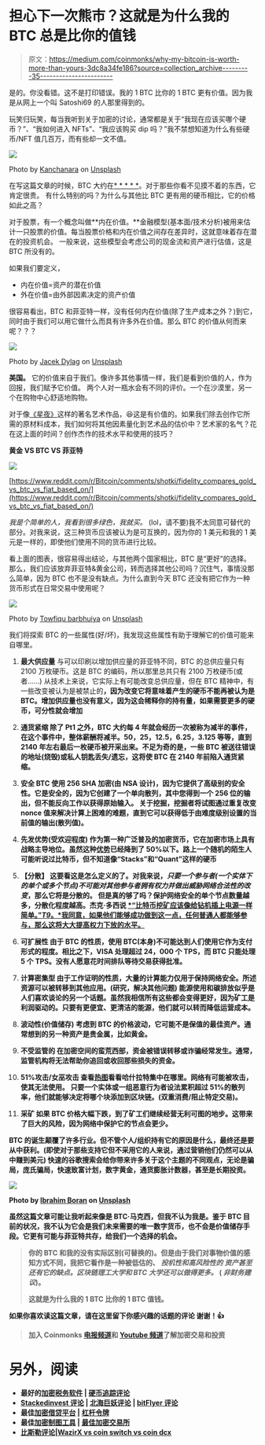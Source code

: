 # 担心下一次熊市？这就是为什么我的 BTC 总是比你的值钱

> 原文：<https://medium.com/coinmonks/why-my-bitcoin-is-worth-more-than-yours-3dc8a34fe186?source=collection_archive---------35----------------------->

是的。你没看错。这不是打印错误。我的 1 BTC 比你的 1 BTC 更有价值。因为我是从网上一个叫 Satoshi69 的人那里得到的。

玩笑归玩笑，每当我听到关于加密的讨论，通常都是关于“我现在应该买哪个硬币？”、“我如何进入 NFTs”、“我应该购买 dip 吗？”我不禁想知道为什么有些硬币/NFT 值几百万，而有些却一文不值。

![](img/650f7103584d9c1fb3acc1c6040c2338.png)

Photo by [Kanchanara](https://unsplash.com/@kanchanara?utm_source=medium&utm_medium=referral) on [Unsplash](https://unsplash.com?utm_source=medium&utm_medium=referral)

在写这篇文章的时候，BTC 大约在[* * * * *](https://coinmarketcap.com/currencies/bitcoin/)。对于那些你看不见摸不着的东西，它肯定很贵。
有什么特别的吗？为什么与其他比 BTC 更有用的硬币相比，它的价格如此之高？

对于股票，有一个概念叫做**内在价值。**金融模型(基本面/技术分析)被用来估计一只股票的价值。每当股票价格和内在价值之间存在差异时，这就意味着存在潜在的投资机会。
一般来说，这些模型会考虑公司的现金流和资产进行估值，这是 BTC 所没有的。

如果我们要定义，

*   内在价值=资产的潜在价值
*   外在价值=由外部因素决定的资产价值

很容易看出，BTC 和菲亚特一样，没有任何内在价值(除了生产成本之外？)到它，同时由于我们可以用它做什么而具有许多外在价值。那么 BTC 的价值从何而来呢？？？

![](img/43ba5aece434fa8490c3cdefd393b837.png)

Photo by [Jacek Dylag](https://unsplash.com/@dylu?utm_source=medium&utm_medium=referral) on [Unsplash](https://unsplash.com?utm_source=medium&utm_medium=referral)

**美国。**
它的价值来自于我们。像许多其他事情一样，我们是看到价值的人，作为回报，我们赋予它价值。
两个人对一瓶水会有不同的评价。一个在沙漠里，另一个在购物中心舒适地购物。

对于像[《星夜》](https://opensea.io/assets/matic/0x2953399124f0cbb46d2cbacd8a89cf0599974963/71727822647227279742357533264531868483438721824179667127680217699871593857025)这样的著名艺术作品，😆这是有价值的。如果我们除去创作它所需的原材料成本，我们如何将其他因素量化到艺术品的估价中？艺术家的名气？花在这上面的时间？创作杰作的技术水平和使用的技巧？

**黄金 VS BTC VS 菲亚特**

![](img/f3fa89aa75097c2995630ec0b767ff3e.png)

[https://www.reddit.com/r/Bitcoin/comments/shotki/fidelity_compares_gold_vs_btc_vs_fiat_based_on/](https://www.reddit.com/r/Bitcoin/comments/shotki/fidelity_compares_gold_vs_btc_vs_fiat_based_on/)

*我是个简单的人，我看到很多绿色，我就买。* (lol，请不要)我不太同意可替代的部分。对我来说，这三种货币应该被认为是可互换的，因为你的 1 美元和我的 1 美元是一样的，即使他们使用不同的货币进行比较。

看上面的图表，很容易得出结论，与其他两个国家相比，BTC 是“更好”的选择。那么，我们应该放弃菲亚特&黄金公司，转而选择其他公司吗？沉住气，事情没那么简单，因为 BTC 也不是没有缺点。为什么直到今天 BTC 还没有把它作为一种货币形式在日常交易中使用呢？

![](img/44b49e3143fb30abb233a933799f5baf.png)

Photo by [Towfiqu barbhuiya](https://unsplash.com/@towfiqu999999?utm_source=medium&utm_medium=referral) on [Unsplash](https://unsplash.com?utm_source=medium&utm_medium=referral)

我们将探索 BTC 的一些属性(好/坏)，我发现这些属性有助于理解它的价值可能来自哪里。

1.  **最大供应量**
    与可以印刷以增加供应量的菲亚特不同，BTC 的总供应量只有 2100 万枚硬币。这是 BTC 的编码，所以那里总共只有 2100 万枚硬币(或者……)
    从技术上来说，它实际上有可能改变总供应量，但在 BTC 精神中，有一些改变被认为是被禁止的[](https://en.bitcoin.it/wiki/Prohibited_changes)**，因为改变它将意味着产生的硬币不能再被认为是 BTC。增加供应量也没有意义，因为这会稀释你的持有量，如果需要更多的硬币，可分性就会增加**
2.  ****通货紧缩**
    除了 Pt1 之外，BTC 大约每 4 年就会经历一次被称为减半的事件，在这个事件中，整体薪酬将减半。50，25，12.5，6.25，3.125 等等，直到 2140 年左右最后一枚硬币被开采出来。不足为奇的是，一些 BTC 被送往错误的地址(烧毁)或私人钥匙丢失/遗忘，这将使 BTC 在 2140 年前陷入通货紧缩。**
3.  ****安全**
    BTC 使用 256 SHA 加密(由 NSA 设计)，因为它提供了高级别的安全性。它是安全的，因为它创建了一个单向散列，其中您得到一个 256 位的输出，但不能反向工作以获得原始输入。
    关于挖掘，挖掘者将试图通过重复改变 nonce 值来解决计算上困难的难题，直到它可以获得低于由难度级别设置的当前值的输出(散列值)。**
4.  ****先发优势**(受欢迎程度)
    作为第一种广泛普及的加密货币，它在加密市场上具有战略主导地位。虽然这种[优势](https://www.tradingview.com/symbols/CRYPTOCAP-BTC.D/)已经降到了 50%以下。路上一个随机的陌生人可能听说过比特币，但不知道像“Stacks”和“Quant”这样的硬币**
5.  ****【分散】** 这要看这是怎么定义的了。对我来说，*只要一个参与者(一个实体下的单个或多个节点)不可能对其他参与者拥有权力并做出威胁网络合法性的改变*，那么它将是分散的。
    但是真的够了吗？保护网络安全的单个节点数量越多，分散化程度越高。杰克·多西说 [*“比特币挖矿应该像给钻机插上电源一样简单。”*T9*。*我同意，如果他们能够成功做到这一点，任何普通人都能够参与，那么这将大大提高权力下放的水平。](https://www.benzinga.com/markets/cryptocurrency/22/01/24990476/jack-dorseys-block-to-develop-new-bitcoin-mining-microchip)**

1.  ****可扩展性**
    由于 BTC 的性质，使用 BTC(本身)不可能达到人们使用它作为支付形式的程度。相比之下，VISA 处理超过 24，000 个 TPS，而 BTC 只能处理 5 个 TPS。没有人愿意花时间排队等待交易获得批准。**
2.  ****计算密集型**
    由于工作证明的性质，大量的计算能力仅用于保持网络安全。所述资源可以被转移到其他应用。(研究，解决其他问题)
    能源使用和碳排放似乎是人们喜欢谈论的另一个话题。虽然我相信所有这些都会变得更好，因为矿工是利润驱动的。只要有更便宜、更清洁的能源，他们就可以转而降低运营成本。**
3.  ****波动性(价值储存)**
    考虑到 BTC 的价格波动，它可能不是保值的最佳资产。通常想到的另一种资产是贵金属，比如黄金。**
4.  **不受监管的
    在加密空间的蛮荒西部，资金被错误转移或诈骗经常发生。通常，监管机构将无法帮助你追回或收回那些损失的资金。**
5.  ****51%攻击/女巫攻击**
    查看[热图](https://chainbulletin.com/bitcoin-mining-map/)看看哈什拉特集中在哪里。网络有可能被攻击，使其无法使用。
    只要一个实体或一组恶意行为者设法累积超过 51%的散列率，他们就能够决定将哪个块添加到区块链。(双重消费/阻止特定交易)。**
6.  ****采矿**
    如果 BTC 价格大幅下跌，到了矿工们继续经营无利可图的地步。这带来了巨大的风险，因为网络中保护它的节点会更少。**

**BTC 的诞生颠覆了许多行业。但不管个人/组织持有它的原因是什么，最终还是要从中获利。(即使对于那些支持它但不采用它的人来说，通过营销他们仍然可以从中赚到美元)
快速的谷歌搜索会给你带来许多关于这个主题的不同观点，无论是骗局，庞氏骗局，快速致富计划，数字黄金，通货膨胀计数器，甚至是长期投资。**

**![](img/aff999c8aa6d25b24850c38929f90b31.png)**

**Photo by [Ibrahim Boran](https://unsplash.com/@ibrahimboran?utm_source=medium&utm_medium=referral) on [Unsplash](https://unsplash.com?utm_source=medium&utm_medium=referral)**

**虽然这篇文章可能让我听起来像是 BTC·马克西，但我不认为我是。鉴于 BTC 目前的状况，我不认为它会是我们未来需要的唯一数字货币，也不会是价值储存手段。它更有可能与菲亚特共存，给我们一个选择的机会。**

> **你的 BTC 和我的没有实际区别(可替换的)。但是由于我们对事物价值的感知方式不同，我把它看作是一种被低估的、 ***投机性和高风险性的*** *资产甚至还有它的缺点。区块链理工大学和 BTC 大学还可以做得更多。* ( *非财务建议*)。**
> 
> ****这就是为什么我的 1 BTC 比你的 1 BTC 值钱。****

**如果你喜欢读这篇文章，请在这里留下你感兴趣的话题的评论
谢谢！👍**

> **加入 Coinmonks [电报频道](https://t.me/coincodecap)和 [Youtube 频道](https://www.youtube.com/c/coinmonks/videos)了解加密交易和投资**

# **另外，阅读**

*   **最好的[加密税务软件](/coinmonks/best-crypto-tax-tool-for-my-money-72d4b430816b) | [硬币追踪评论](/coinmonks/cointracking-review-a-reliable-cryptocurrency-tax-software-5114e3eb5737)**
*   **[Stackedinvest 评论](https://coincodecap.com/stackedinvest-review) | [北海巨妖评论](/coinmonks/kraken-review-6165fc1056ac) | [bitFlyer 评论](https://coincodecap.com/bitflyer-review)**
*   **最佳[加密借贷平台](/coinmonks/top-5-crypto-lending-platforms-in-2020-that-you-need-to-know-a1b675cec3fa) | [杠杆令牌](/coinmonks/leveraged-token-3f5257808b22)**
*   **最佳[加密制图工具](/coinmonks/what-are-the-best-charting-platforms-for-cryptocurrency-trading-85aade584d80) | [最佳加密交易所](/coinmonks/crypto-exchange-dd2f9d6f3769)**
*   **[比斯勒评论](https://coincodecap.com/bitsler-review)|[WazirX vs coin switch vs coin dcx](https://coincodecap.com/wazirx-vs-coinswitch-vs-coindcx)**